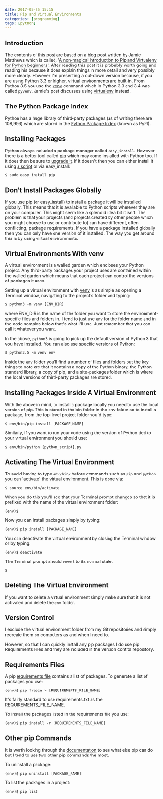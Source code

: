 ```yaml
---
date: 2017-05-25 15:15
title: Pip and Virtual Environments
categories: [programming]
tags: [python]
---
```


## Introduction
The contents of this post are based on a blog post written by Jamie Matthews which is called, '[A non-magical introduction to Pip and Virtualenv for Python beginners](https://www.dabapps.com/blog/introduction-to-pip-and-virtualenv-python/)'. After reading this post it is probably worth going and reading his because it does explain things in more detail and very possibly more clearly. However I'm presenting a cut-down version because, if you are using Python 3.3 or higher, virtual environments are built-in. From Python 3.5 you use the [venv](https://docs.python.org/3.7/library/venv.html) command which in Python 3.3 and 3.4 was called `pyvenv`. Jamie's post discusses using [virtualenv](https://virtualenv.pypa.io/en/stable/) instead.

## The Python Package Index
Python has a huge library of third-party packages (as of writing there are 108,996) which are stored in the [Python Package Index](https://pypi.python.org/pypi) (known as PyPI).

## Installing Packages
Python always included a package manager called `easy_install`. However there is a better tool called [pip](https://pip.pypa.io/en/stable/) which may come installed with Python too. If it does then be sure to [upgrade it](https://pip.pypa.io/en/stable/installing/#upgrading-pip). If it doesn't then you can either install it using [a script](https://pip.pypa.io/en/stable/installing/#installing-with-get-pip-py) or via easy_install:

    $ sudo easy_install pip

## Don't Install Packages Globally
If you use pip (or easy_install) to install a package it will be installed globally. This means that it is available to Python scripts wherever they are on your computer. This might seem like a splendid idea bit it isn't. The problem is that your projects (and projects created by other people which you might choose to use or contribute to) can have different, often conflicting, package requirements. If you have a package installed globally then you can only have one version of it installed. The way you get around this is by using virtual environments.

## Virtual Environments With venv
A virtual environment is a walled garden which encloses your Python project. Any third-party packages your project uses are contained within the walled garden which means that each project can control the versions of packages it uses.

Setting up a virtual environment with [venv](https://docs.python.org/3.7/library/venv.html) is as simple as opening a Terminal window, navigating to the project's folder and typing:

    $ python3 -m venv [ENV_DIR]

where ENV_DIR is the name of the folder you want to store the environment-specific files and folders in. I tend to just use `env` for the folder name and in the code samples below that's what I'll use. Just remember that you can call it whatever you want.

In the above, `python3` is going to pick up the default version of Python 3 that you have installed. You can also use specific versions of Python:

    $ python3.5 -m venv env

Inside the `env` folder you'll find a number of files and folders but the key things to note are that it contains a copy of the Python binary, the Python standard library, a copy of pip, and a site-packages folder which is where the local versions of third-party packages are stored.

## Installing Packages Inside A Virtual Environment
With the above in mind, to install a package locally you need to use the local version of pip. This is stored in the bin folder in the env folder so to install a package, from the top-level project folder you'd type:

    $ env/bin/pip install [PACKAGE_NAME]

Similarly, if you want to run your code using the version of Python tied to your virtual environment you should use:

    $ env/bin/python [python_script].py

## Activating The Virtual Environment
To avoid having to type `env/bin/` before commands such as `pip` and `python` you can 'activate' the virtual environment. This is done via:

    $ source env/bin/activate

When you do this you'll see that your Terminal prompt changes so that it is prefixed with the name of the virtual environment folder:

    (env)$

Now you can install packages simply by typing:

    (env)$ pip install [PACKAGE_NAME]

You can deactivate the virtual environment by closing the Terminal window or by typing:

    (env)$ deactivate

The Terminal prompt should revert to its normal state:

    $

## Deleting The Virtual Environment
If you want to delete a virtual environment simply make sure that it is not activated and delete the `env` folder.

## Version Control
I exclude the virtual environment folder from my Git repositories and simply recreate them on computers as and when I need to.

However, so that I can quickly install any pip packages I do use pip Requirements Files and they are included in the version control repository.

## Requirements Files
A pip [requirements file](https://pip.pypa.io/en/stable/user_guide/#requirements-files) contains a list of packages. To generate a list of packages you use:

    (env)$ pip freeze > [REQUIREMENTS_FILE_NAME]

It's fairly standard to use requirements.txt as the REQUIREMENTS_FILE_NAME.

To install the packages listed in the requirements file you use:

    (env)$ pip install -r [REQUIREMENTS_FILE_NAME]

## Other pip Commands
It is worth looking through the [documentation](https://pip.pypa.io/en/stable/) to see what else pip can do but I tend to use two other pip commands the most.

To uninstall a package:

    (env)$ pip uninstall [PACKAGE_NAME]

To list the packages in a project:

    (env)$ pip list

